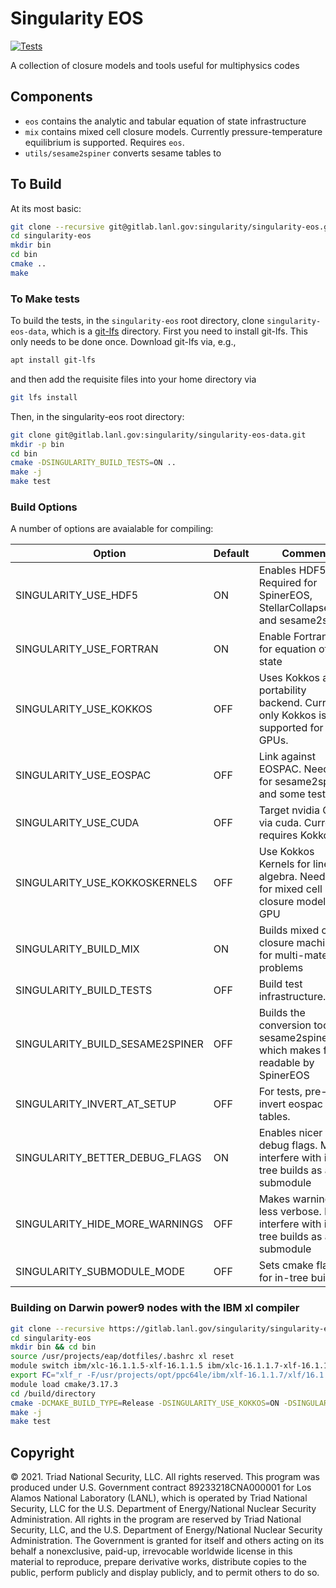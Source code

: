 Singularity EOS
===

[![Tests](https://github.com/lanl/singularity-eos/actions/workflows/tests.yml/badge.svg)](https://github.com/lanl/singularity-eos/actions/workflows/tests.yml)

A collection of closure models and tools useful for multiphysics codes

## Components

- `eos` contains the analytic and tabular equation of state infrastructure
- `mix` contains mixed cell closure models. Currently pressure-temperature equilibrium is supported. Requires `eos`.
- `utils/sesame2spiner` converts sesame tables to 

## To Build

At its most basic:
```bash
git clone --recursive git@gitlab.lanl.gov:singularity/singularity-eos.git
cd singularity-eos
mkdir bin
cd bin
cmake ..
make
```

### To Make tests

To build the tests, in the `singularity-eos` root directory, clone `singularity-eos-data`, which is a [git-lfs](https://git-lfs.github.com/) directory. First you need to install git-lfs. This only needs to be done once. Download git-lfs via, e.g.,
```bash
apt install git-lfs
```
and then add the requisite files into your home directory via
```bash
git lfs install
```

Then, in the singularity-eos root directory:
```bash
git clone git@gitlab.lanl.gov:singularity/singularity-eos-data.git
mkdir -p bin
cd bin
cmake -DSINGULARITY_BUILD_TESTS=ON ..
make -j
make test
```

### Build Options

A number of options are avaialable for compiling:

| Option                          | Default | Comment                                                                              |
| ------------------------------- | ------- | ------------------------------------------------------------------------------------ |
| SINGULARITY_USE_HDF5            | ON      | Enables HDF5. Required for SpinerEOS, StellarCollapseEOS, and sesame2spiner          |
| SINGULARITY_USE_FORTRAN         | ON      | Enable Fortran API for equation of state                                             |
| SINGULARITY_USE_KOKKOS          | OFF     | Uses Kokkos as the portability backend. Currently only Kokkos is supported for GPUs. |
| SINGULARITY_USE_EOSPAC          | OFF     | Link against EOSPAC. Needed for sesame2spiner and some tests.                        |
| SINGULARITY_USE_CUDA            | OFF     | Target nvidia GPUs via cuda. Currently requires Kokkos.                              |
| SINGULARITY_USE_KOKKOSKERNELS   | OFF     | Use Kokkos Kernels for linear algebra. Needed for mixed cell closure models on GPU   |
| SINGULARITY_BUILD_MIX           | ON      | Builds mixed cell closure machinery for multi-material problems                      |
| SINGULARITY_BUILD_TESTS         | OFF     | Build test infrastructure.                                                           |
| SINGULARITY_BUILD_SESAME2SPINER | OFF     | Builds the conversion tool sesame2spiner which makes files readable by SpinerEOS     |
| SINGULARITY_INVERT_AT_SETUP     | OFF     | For tests, pre-invert eospac tables.                                                 |
| SINGULARITY_BETTER_DEBUG_FLAGS  | ON      | Enables nicer GPU debug flags. May interfere with in-tree builds as a submodule      |
| SINGULARITY_HIDE_MORE_WARNINGS  | OFF     | Makes warnings less verbose. May interfere with in-tree builds as a submodule        |
| SINGULARITY_SUBMODULE_MODE      | OFF     | Sets cmake flags for in-tree builds                                                  |

### Building on Darwin power9 nodes with the IBM xl compiler

```bash
git clone --recursive https://gitlab.lanl.gov/singularity/singularity-eos.git
cd singularity-eos
mkdir bin && cd bin
source /usr/projects/eap/dotfiles/.bashrc xl reset
module switch ibm/xlc-16.1.1.5-xlf-16.1.1.5 ibm/xlc-16.1.1.7-xlf-16.1.1.7-gcc-7.4.0
export FC="xlf_r -F/usr/projects/opt/ppc64le/ibm/xlf-16.1.1.7/xlf/16.1.1/etc/xlf.cfg.rhel.7.8.gcc.7.4.0.cuda.10.1"
module load cmake/3.17.3
cd /build/directory
cmake -DCMAKE_BUILD_TYPE=Release -DSINGULARITY_USE_KOKKOS=ON -DSINGULARITY_USE_HDF5=ON -DSINGULARITY_USE_EOSPAC=ON -DSINGULARITY_EOSPAC_INSTALL_DIR=/usr/projects/eap/spack/spack-develop_20191010/opt/spack/linux-rhel7-power9le/xl_r-16.1.1.7-plain/eospac-6.4.0beta.2-mp6hd267l4iokwr6ght2kp5ukk5zc6vq -DSINGULARITY_BUILD_TESTS=ON ..
make -j
make test
```

## Copyright

© 2021. Triad National Security, LLC. All rights reserved.  This
program was produced under U.S. Government contract 89233218CNA000001
for Los Alamos National Laboratory (LANL), which is operated by Triad
National Security, LLC for the U.S.  Department of Energy/National
Nuclear Security Administration. All rights in the program are
reserved by Triad National Security, LLC, and the U.S. Department of
Energy/National Nuclear Security Administration. The Government is
granted for itself and others acting on its behalf a nonexclusive,
paid-up, irrevocable worldwide license in this material to reproduce,
prepare derivative works, distribute copies to the public, perform
publicly and display publicly, and to permit others to do so.

